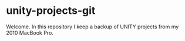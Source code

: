 # unity-projects-git
Welcome. In this repository I keep a backup of UNITY projects from my 2010 MacBook Pro.
